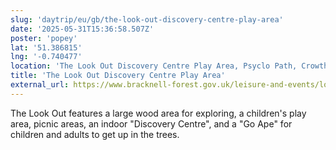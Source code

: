 ```yaml
---
slug: 'daytrip/eu/gb/the-look-out-discovery-centre-play-area'
date: '2025-05-31T15:36:58.507Z'
poster: 'popey'
lat: '51.386815'
lng: '-0.740477'
location: 'The Look Out Discovery Centre Play Area, Psyclo Path, Crowthorne, Bracknell Forest, England, RG12 7QW, United Kingdom'
title: 'The Look Out Discovery Centre Play Area'
external_url: https://www.bracknell-forest.gov.uk/leisure-and-events/look-out-discovery-centre
---
```

The Look Out features a large wood area for exploring, a children's play area, picnic areas, an indoor "Discovery Centre", and a "Go Ape" for children and adults to get up in the trees.